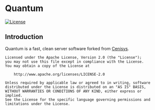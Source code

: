 # Quantum
[![License](https://img.shields.io/badge/license-GNU%20v3-blue.svg?style=flat-square)](https://github.com/iTXSoft/Frost/blob/master/LICENSE)

## Introduction
Quantum is a fast, clean server software forked from [Cenisys](https://github.com/iTXTech/Cenisys).

```
Licensed under the Apache License, Version 2.0 (the "License");
you may not use this file except in compliance with the License.
You may obtain a copy of the License at

    http://www.apache.org/licenses/LICENSE-2.0

Unless required by applicable law or agreed to in writing, software
distributed under the License is distributed on an "AS IS" BASIS,
WITHOUT WARRANTIES OR CONDITIONS OF ANY KIND, either express or implied.
See the License for the specific language governing permissions and
limitations under the License.
```

